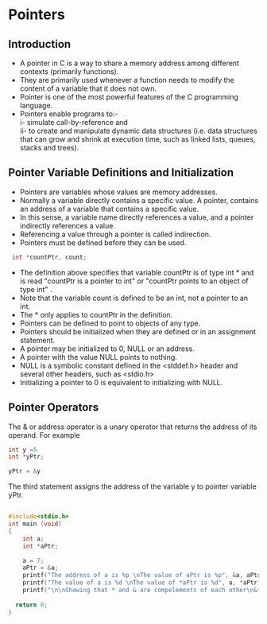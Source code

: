 # Pointers

## Introduction
- A pointer in C is a way to share a memory address among different contexts (primarily functions). 
- They are primarily used whenever a function needs to modify the content of a variable that it does not own.
- Pointer is one of the most powerful features of the C programming language. 
- Pointers enable programs to:-   
     i- simulate call-by-reference and  
     ii- to create and manipulate dynamic data structures (i.e. data structures that can grow and shrink at execution time, such as linked lists, queues, stacks and trees).  

## Pointer Variable Definitions and Initialization
- Pointers are variables whose values are memory addresses. 
- Normally a variable directly contains a specific value. A pointer, contains an address of a variable that contains a specific value.
- In this sense, a variable name directly references a value, and a pointer indirectly references a value.
- Referencing a value through a pointer is called indirection.
- Pointers must be defined before they can be used.

```c
 int *countPtr, count;
 ```
- The definition above	specifies that variable countPtr is of type int * and is read "countPtr is a pointer to int" or "countPtr points to an object of type int"
.
- Note that the variable count is defined to be an int, not a pointer to an int.
- The * only applies to countPtr in the definition.
- Pointers can be defined to point to objects of any type.
- Pointers should be initialized when they are defined or in an assignment statement. 
- A pointer may be initialized to 0, NULL or an address. 
- A pointer with the value NULL points to nothing.
- NULL is a symbolic constant defined in the <stddef.h> header and several other headers, such as <stdio.h>
- Initializing a pointer to 0 is equivalent to initializing with NULL.

## Pointer Operators

The & or address operator is a unary operator that returns the address of its operand. For example

```c 
int y =5
int *yPtr;

yPtr = &y
```
The third statement assigns the address of the variable y to pointer variable yPtr.

```c

#include<stdio.h>
int main (void)
{
	int a;
	int *aPtr;

	a = 7;
	aPtr = &a;
	printf("The address of a is %p \nThe value of aPtr is %p", &a, aPtr);
	printf("The value of a is %d \nThe value of *aPtr is %d", a, *aPtr);
	printf("\n\nShowing that * and & are compelements of each other\n&*aPtr = %p\n*&aPtr = %p\n", &*aPtr, *&aPtr);
 
  return 0;
}

```


